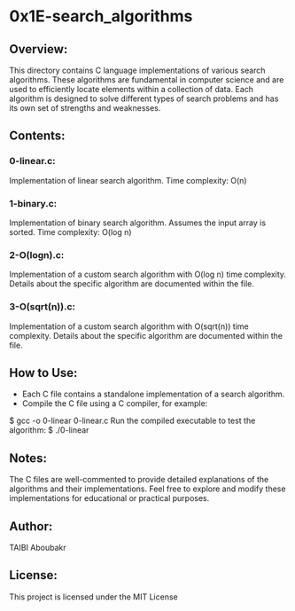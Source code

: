 # 0x1E-search_algorithms
## Overview:
This directory contains C language implementations of various search algorithms. These algorithms are fundamental in computer science and are used to efficiently locate elements within a collection of data. Each algorithm is designed to solve different types of search problems and has its own set of strengths and weaknesses.

## Contents:

### 0-linear.c:
Implementation of linear search algorithm.
Time complexity: O(n)

### 1-binary.c:
Implementation of binary search algorithm.
Assumes the input array is sorted.
Time complexity: O(log n)

### 2-O(logn).c:
Implementation of a custom search algorithm with O(log n) time complexity.
Details about the specific algorithm are documented within the file.

### 3-O(sqrt(n)).c:
Implementation of a custom search algorithm with O(sqrt(n)) time complexity.
Details about the specific algorithm are documented within the file.

## How to Use:
- Each C file contains a standalone implementation of a search algorithm.
- Compile the C file using a C compiler, for example:

$ gcc -o 0-linear 0-linear.c
Run the compiled executable to test the algorithm:
$ ./0-linear

## Notes:
The C files are well-commented to provide detailed explanations of the algorithms and their implementations.
Feel free to explore and modify these implementations for educational or practical purposes.

## Author:
TAIBI Aboubakr

## License:
This project is licensed under the MIT License

